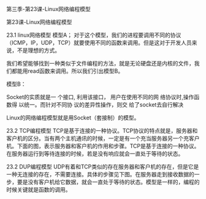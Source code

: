 第三季-第23课-Linux网络编程模型 

第23课-Linux网络编程模型
 
23.1 linux网络模型
模型A；
对于这个模型，我们的进程要调用不同的协议（ICMP，IP，UDP，TCP）就要使用不同的函数来调用。但是这对于开发人员来说，不是理想的方式。
 
我们希望能够找到一种类似于文件编程的方法，就是无论硬盘还是内核的文件，我们都能用read函数来调用。所以我们引出模型B。
 
 
模型B：
 
 
 
Socket的实质就是一
个接口, 利用该接口，
用户在使用不同的网
络协议时,操作函数得
以统一。而针对不同协
议的差异性操作，则交
给了socket去自行解决
 
 
Linux的网络编程模型就是用Socket（套接制）的模型。
 
23.2 TCP编程模型
TCP是基于连接的一种协议。TCP协议的特点就是，服务器和客户机的区分。当有两个主机通讯的时候，一定是有一个充当服务器另一个充客户机。下面的图，表示服务器和客户机的作用和步骤。TCP是基于连接的一种协议。在服务器运行到等待连接的时候，若是没有响应就会一直处于等待的状态。
 
 
23.2 DUP编程模型
UDP有着和TCP类似的存在服务器和客户机的存在，但是它是一种无连接的存在，不需要连接。具体的步骤见下图。在服务器走到接收数据的一步，要是没有客户机给它数据，就会一直处于等待的状态。模型是一样的，编程的时候关键就是函数的调用。
 